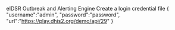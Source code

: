 eIDSR Outbreak and Alerting Engine
Create a login credential file
{
  "username":"admin",
  "password":"password",
  "url":"https://play.dhis2.org/demo/api/29"
}
